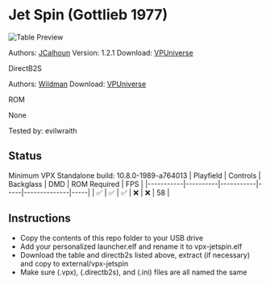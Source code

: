# Jet Spin (Gottlieb 1977)

![Table Preview](https://github.com/evilwraith/vpx-images/blob/main/vpx-jetspin.jpg)

Authors: [JCalhoun](https://vpuniverse.com/profile/66921-jcalhoun/)
Version: 1.2.1
Download: [VPUniverse](https://vpuniverse.com/files/file/18460-jet-spin-gottlieb-1977-121/)

DirectB2S

Authors: [Wildman](https://vpuniverse.com/profile/5-wildman/)
Download: [VPUniverse](https://vpuniverse.com/files/file/16712-jet-spin-gottlieb-1977/)

ROM

None

Tested by: evilwraith

## Status 

Minimum VPX Standalone build: 10.8.0-1989-a764013
| Playfield | Controls | Backglass | DMD | ROM Required | FPS | 
|-----------|----------|-----------|-----|--------------|-----|
| :white_check_mark: | :white_check_mark: | :white_check_mark: | :x: | :x: | 58 |

## Instructions

- Copy the contents of this repo folder to your USB drive
- Add your personalized launcher.elf and rename it to vpx-jetspin.elf
- Download the table and directb2s listed above, extract (if necessary) and copy to external/vpx-jetspin
- Make sure (.vpx), (.directb2s), and (.ini) files are all named the same